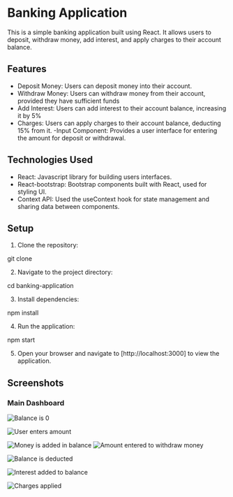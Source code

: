 # Banking Application

This is a simple banking application built using React. It allows users to deposit,
withdraw money, add interest, and apply charges to their account balance.

## Features

- Deposit Money: Users can deposit money into their account.
- Withdraw Money: Users can withdraw money from their account, provided they have sufficient funds
- Add Interest: Users can add interest to their account balance, increasing it by 5%
- Charges: Users can apply charges to their account balance, deducting 15% from it.
  -Input Component: Provides a user interface for entering the amount for deposit or withdrawal.

## Technologies Used

- React: Javascript library for building users interfaces.
- React-bootstrap: Bootstrap components built with React, used for styling UI.
- Context API: Used the useContext hook for state management and sharing data between components.

## Setup

1. Clone the repository:

git clone

2. Navigate to the project directory:

cd banking-application

3. Install dependencies:

npm install

4. Run the application:

npm start

5. Open your browser and navigate to [http://localhost:3000] to view the application.

## Screenshots

### Main Dashboard

![Balance is 0](<Screenshot 2024-03-16 142623.png>)

![User enters amount](<Screenshot 2024-03-16 142701-2.png>)

![Money is added in balance](<Screenshot 2024-03-16 142714.png>)
![Amount entered to withdraw money ](<Screenshot 2024-03-16 142727.png>)

![Balance is deducted](<Screenshot 2024-03-16 142759.png>)

![Interest added to balance](<Screenshot 2024-03-16 142806.png>)

![Charges applied](<Screenshot 2024-03-16 142819.png>)
